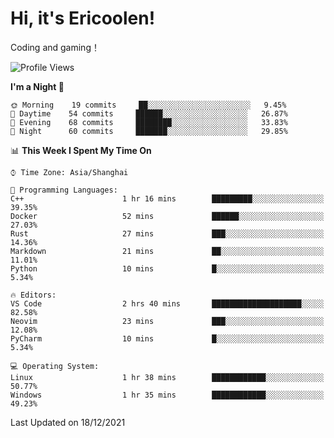 # Hi, it's Ericoolen!
Coding and gaming！

<!--START_SECTION:waka-->
![Profile Views](http://img.shields.io/badge/Profile%20Views-2-blue)

**I'm a Night 🦉** 

```text
🌞 Morning    19 commits     ██░░░░░░░░░░░░░░░░░░░░░░░   9.45% 
🌆 Daytime    54 commits     ██████░░░░░░░░░░░░░░░░░░░   26.87% 
🌃 Evening    68 commits     ████████░░░░░░░░░░░░░░░░░   33.83% 
🌙 Night      60 commits     ███████░░░░░░░░░░░░░░░░░░   29.85%

```


📊 **This Week I Spent My Time On** 

```text
⌚︎ Time Zone: Asia/Shanghai

💬 Programming Languages: 
C++                      1 hr 16 mins        █████████░░░░░░░░░░░░░░░░   39.35% 
Docker                   52 mins             ██████░░░░░░░░░░░░░░░░░░░   27.03% 
Rust                     27 mins             ███░░░░░░░░░░░░░░░░░░░░░░   14.36% 
Markdown                 21 mins             ██░░░░░░░░░░░░░░░░░░░░░░░   11.01% 
Python                   10 mins             █░░░░░░░░░░░░░░░░░░░░░░░░   5.34%

🔥 Editors: 
VS Code                  2 hrs 40 mins       ████████████████████░░░░░   82.58% 
Neovim                   23 mins             ███░░░░░░░░░░░░░░░░░░░░░░   12.08% 
PyCharm                  10 mins             █░░░░░░░░░░░░░░░░░░░░░░░░   5.34%

💻 Operating System: 
Linux                    1 hr 38 mins        ████████████░░░░░░░░░░░░░   50.77% 
Windows                  1 hr 35 mins        ████████████░░░░░░░░░░░░░   49.23%

```


 Last Updated on 18/12/2021
<!--END_SECTION:waka-->

